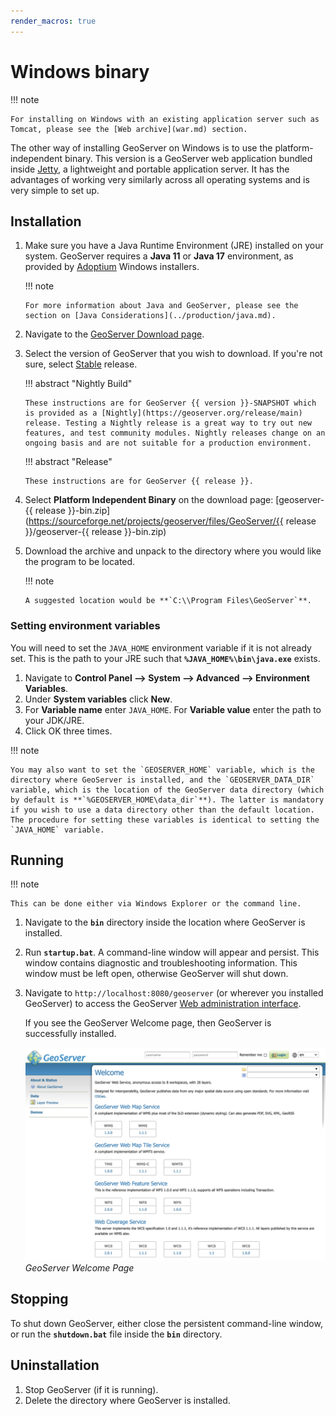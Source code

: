 ```yaml
---
render_macros: true
---
```


# Windows binary

!!! note

    For installing on Windows with an existing application server such as Tomcat, please see the [Web archive](war.md) section.


The other way of installing GeoServer on Windows is to use the platform-independent binary. This version is a GeoServer web application bundled inside [Jetty](http://eclipse.org/jetty/), a lightweight and portable application server. It has the advantages of working very similarly across all operating systems and is very simple to set up.

## Installation

1.  Make sure you have a Java Runtime Environment (JRE) installed on your system. GeoServer requires a **Java 11** or **Java 17** environment, as provided by [Adoptium](https://adoptium.net) Windows installers.

    !!! note

        For more information about Java and GeoServer, please see the section on [Java Considerations](../production/java.md).


2.  Navigate to the [GeoServer Download page](https://geoserver.org/download).

3.  Select the version of GeoServer that you wish to download. If you're not sure, select [Stable](https://geoserver.org/release/stable) release.

    !!! abstract "Nightly Build"

        These instructions are for GeoServer {{ version }}-SNAPSHOT which is provided as a [Nightly](https://geoserver.org/release/main) release. Testing a Nightly release is a great way to try out new features, and test community modules. Nightly releases change on an ongoing basis and are not suitable for a production environment.


    !!! abstract "Release"

        These instructions are for GeoServer {{ release }}.


4.  Select **Platform Independent Binary** on the download page: [geoserver-{{ release }}-bin.zip](https://sourceforge.net/projects/geoserver/files/GeoServer/{{ release }}/geoserver-{{ release }}-bin.zip)

5.  Download the archive and unpack to the directory where you would like the program to be located.

    !!! note

        A suggested location would be **`C:\\Program Files\GeoServer`**.


### Setting environment variables

You will need to set the `JAVA_HOME` environment variable if it is not already set. This is the path to your JRE such that **`%JAVA_HOME%\bin\java.exe`** exists.

1.  Navigate to **Control Panel --> System --> Advanced --> Environment Variables**.
2.  Under **System variables** click **New**.
3.  For **Variable name** enter `JAVA_HOME`. For **Variable value** enter the path to your JDK/JRE.
4.  Click OK three times.

!!! note

    You may also want to set the `GEOSERVER_HOME` variable, which is the directory where GeoServer is installed, and the `GEOSERVER_DATA_DIR` variable, which is the location of the GeoServer data directory (which by default is **`%GEOSERVER_HOME\data_dir`**). The latter is mandatory if you wish to use a data directory other than the default location. The procedure for setting these variables is identical to setting the `JAVA_HOME` variable.


## Running

!!! note

    This can be done either via Windows Explorer or the command line.


1.  Navigate to the **`bin`** directory inside the location where GeoServer is installed.

2.  Run **`startup.bat`**. A command-line window will appear and persist. This window contains diagnostic and troubleshooting information. This window must be left open, otherwise GeoServer will shut down.

3.  Navigate to `http://localhost:8080/geoserver` (or wherever you installed GeoServer) to access the GeoServer [Web administration interface](../webadmin/index.md).

    If you see the GeoServer Welcome page, then GeoServer is successfully installed.

    ![](images/success.png)
    *GeoServer Welcome Page*

## Stopping

To shut down GeoServer, either close the persistent command-line window, or run the **`shutdown.bat`** file inside the **`bin`** directory.

## Uninstallation

1.  Stop GeoServer (if it is running).
2.  Delete the directory where GeoServer is installed.
